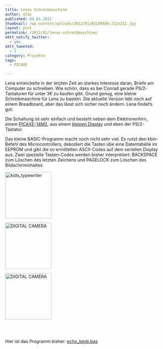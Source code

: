 ```yaml
---
title: Lenas Schreibmaschine
author: olav
published: 04.01.2012
thumbnail: /wp-content/uploads/2012/01/BILD0486-212x212.jpg
layout: post
permalink: /2012/01/lenas-schreibmaschine/
aktt_notify_twitter:
  - yes
aktt_tweeted:
  - 1
category: Projekte 
tags:
  - PICAXE

---
```

Lena entwickelte in der letzten Zeit an starkes Interesse daran, Briefe am Computer zu schreiben. Wie schön, dass es bei Conrad gerade PS/2-Tastaturen für unter 3€ zu kaufen gibt. Grund genug, eine kleine Schreibmaschine für Lena zu basteln. Die aktuelle Version lebt noch auf einem Breadboard, aber das lässt sich sicher noch ändern. Lena findet&#8217;s gut:



Die Schaltung ist sehr einfach und besteht neben dem Elektronenhirn, einem [PICAXE-14M2][1], aus einem [kleinen Display][2] und eben der PS/2-Tastatur.

Das kleine BASIC-Programm macht noch nicht sehr viel. Es nutzt den kbin-Befehl des Microcontrollers, dekodiert die Tasten übe eine Datentabelle im EEPROM und gibt die so ermittelten ASCII-Codes auf dem seriellen Display aus. Zwei spezielle Tasten-Codes werden bisher interpretiert: BACKSPACE zum Löschen des letzten Zeichens und PAGELOCK zum Löschen des Bildschirminhaltes.

<!-- see gallery_shortcode() in wp-includes/media.php -->

<div id='gallery-15' class='gallery galleryid-684 gallery-columns-3 gallery-size-thumbnail'>
  <dl class='gallery-item'>
    <dt class='gallery-icon'>
      <a href='http://wp-tinkerthon.vm.lst.pm/wp-content/uploads/2012/01/kids_typewriter-e1325702193243.jpg' rel="lightbox[684]" title="Lenas Schreibmaschine"><img width="150" height="150" src="http://wp-tinkerthon.vm.lst.pm/wp-content/uploads/2012/01/kids_typewriter-150x150.jpg" class="attachment-thumbnail" alt="kids_typewriter" /></a>
    </dt>
  </dl>

  <dl class='gallery-item'>
    <dt class='gallery-icon'>
      <a href='http://wp-tinkerthon.vm.lst.pm/wp-content/uploads/2012/01/BILD0486-e1325700960283.jpg' rel="lightbox[684]" title="Lenas Schreibmaschine"><img width="150" height="150" src="http://wp-tinkerthon.vm.lst.pm/wp-content/uploads/2012/01/BILD0486-150x150.jpg" class="attachment-thumbnail" alt="DIGITAL CAMERA" /></a>
    </dt>
  </dl>

  <dl class='gallery-item'>
    <dt class='gallery-icon'>
      <a href='http://wp-tinkerthon.vm.lst.pm/wp-content/uploads/2012/01/BILD0485-e1325700939981.jpg' rel="lightbox[684]" title="Lenas Schreibmaschine"><img width="150" height="150" src="http://wp-tinkerthon.vm.lst.pm/wp-content/uploads/2012/01/BILD0485-150x150.jpg" class="attachment-thumbnail" alt="DIGITAL CAMERA" /></a>
    </dt>
  </dl>

  <br style="clear: both" /> <br style='clear: both;' />
</div>

Hier ist das Programm bisher: [echo_keyb.bas][3]

 [1]: http://www.picaxe.com/Hardware/PICAXE-Chips/PICAXE-14M2-microcontroller/ "PICAXE-14M2 Microcontroller"
 [2]: http://www.4dsystems.com.au/prod.php?id=77 "µOLED-96-G1(SGC) von 4D Systems"
 [3]: /wp-content/uploads/2012/01/echo_keyb.bas_.txt
